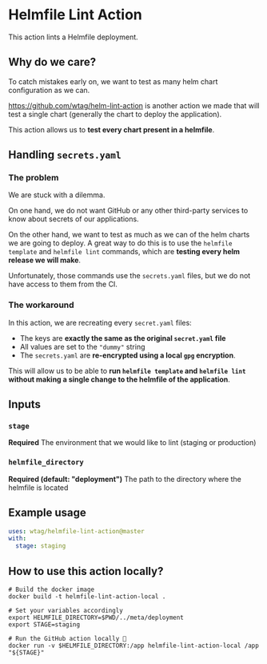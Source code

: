 # Helmfile Lint Action

This action lints a Helmfile deployment.

## Why do we care?

To catch mistakes early on, we want to test as many helm chart configuration as we can.

https://github.com/wtag/helm-lint-action is another action we made that will test a single chart (generally the chart to deploy the application).

This action allows us to **test every chart present in a helmfile**.

## Handling `secrets.yaml`

### The problem

We are stuck with a dilemma.

On one hand, we do not want GitHub or any other third-party services to know about secrets of our applications.

On the other hand, we want to test as much as we can of the helm charts we are going to deploy. A great way to do this is to use the `helmfile template` and `helmfile lint` commands, which are **testing every helm release we will make**.

Unfortunately, those commands use the `secrets.yaml` files, but we do not have access to them from the CI.

### The workaround

In this action, we are recreating every `secret.yaml` files:

- The keys are **exactly the same as the original `secret.yaml` file**
- All values are set to the `"dummy"` string
- The `secrets.yaml` are **re-encrypted using a local `gpg` encryption**.

This will allow us to be able to **run `helmfile template` and `helmfile lint` without making a single change to the helmfile of the application**.

## Inputs

### `stage`

**Required** The environment that we would like to lint (staging or production)

### `helmfile_directory`

**Required (default: "deployment")** The path to the directory where the helmfile is located

## Example usage

```yaml
uses: wtag/helmfile-lint-action@master
with:
  stage: staging
```

## How to use this action locally?

```shell
# Build the docker image
docker build -t helmfile-lint-action-local .

# Set your variables accordingly
export HELMFILE_DIRECTORY=$PWD/../meta/deployment
export STAGE=staging

# Run the GitHub action locally 🎉
docker run -v $HELMFILE_DIRECTORY:/app helmfile-lint-action-local /app "${STAGE}"
```
